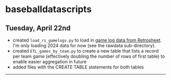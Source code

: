 # baseballdatascripts
## Tuesday, April 22nd
- created `load_rs_gamelogs.py` to load in [game log data from Retrosheet](https://www.retrosheet.org/gamelogs/).  I'm only loading 2024 data for now (see the rawdata sub-directory).
- created `ETL_games_by_team.py` to create a new table that lists a record per team game (effectively doubling the number of rows of first table) to enable easier aggregation in future
- added files with the CREATE TABLE statements for both tables

---